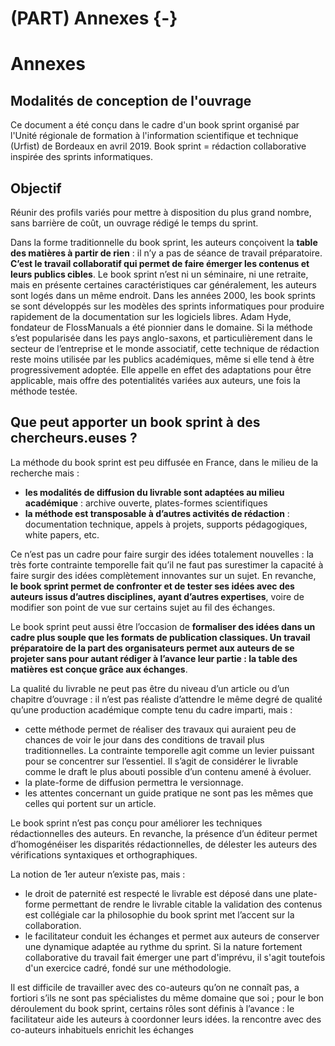 # (PART) Annexes {-}

# Annexes 

## Modalités de conception de l'ouvrage

Ce document a été conçu dans le cadre d'un book sprint organisé par l'Unité régionale de formation à l'information scientifique et technique (Urfist) de Bordeaux en avril 2019. 
Book sprint = rédaction collaborative inspirée des sprints informatiques.

## Objectif

Réunir des profils variés pour mettre à disposition du plus grand nombre, sans barrière de coût, un ouvrage rédigé le temps du sprint.

Dans la forme traditionnelle du book sprint, les auteurs conçoivent la **table des matières à partir de rien** : il n’y a pas de séance de travail préparatoire. **C’est le travail collaboratif qui permet de faire émerger les contenus et leurs publics cibles**. 
Le book sprint n’est ni un séminaire, ni une retraite, mais en présente certaines caractéristiques car généralement, les auteurs sont logés dans un même endroit. 
Dans les années 2000, les book sprints se sont développés sur les modèles des sprints informatiques pour produire rapidement de la documentation sur les logiciels libres. Adam Hyde, fondateur de FlossManuals a été pionnier dans le domaine. 
Si la méthode s’est popularisée dans les pays anglo-saxons, et particulièrement dans le secteur de l’entreprise et le monde associatif, cette technique de rédaction reste moins utilisée par les publics académiques, même si elle tend à être progressivement adoptée. Elle appelle en effet des adaptations pour être applicable, mais offre des potentialités variées aux auteurs, une fois la méthode testée.

## Que peut apporter un book sprint à des chercheurs.euses ?

La méthode du book sprint est peu diffusée en France, dans le milieu de la recherche mais :

- **les modalités de diffusion du livrable sont adaptées au milieu académique** : archive ouverte, plates-formes scientifiques 
- **la méthode est transposable à d’autres activités de rédaction** : documentation technique, appels à projets, supports pédagogiques, white papers, etc. 

Ce n’est pas un cadre pour faire surgir des idées totalement nouvelles : la très forte contrainte temporelle fait qu’il ne faut pas surestimer la capacité à faire surgir des idées complètement innovantes sur un sujet. 
En revanche, **le book sprint permet de confronter et de tester ses idées avec des auteurs issus d’autres disciplines, ayant d’autres expertises**, voire de modifier son point de vue sur certains sujet au fil des échanges. 

Le book sprint peut aussi être l’occasion de **formaliser des idées dans un cadre plus souple que les formats de publication classiques. Un travail préparatoire de la part des organisateurs permet aux auteurs de se projeter sans pour autant rédiger à l’avance leur partie : la table des matières est conçue grâce aux échanges**.

La qualité du livrable ne peut pas être du niveau d’un article ou d’un chapitre d’ouvrage : il n’est pas réaliste d’attendre le même degré de qualité qu’une production académique compte tenu du cadre imparti, mais : 

- cette méthode permet de réaliser des travaux qui auraient peu de chances de voir le jour dans des conditions de travail plus traditionnelles. La contrainte temporelle agit comme un levier puissant pour se concentrer sur l’essentiel. Il s’agit de considérer le livrable comme le draft le plus abouti possible d’un contenu amené à évoluer.
- la plate-forme de diffusion permettra le versionnage. 
- les attentes concernant un guide pratique ne sont pas les mêmes que celles qui portent sur un article.

Le book sprint n’est pas conçu pour améliorer les techniques rédactionnelles des auteurs. En revanche, la présence d’un éditeur permet d’homogénéiser les disparités rédactionnelles, de délester les auteurs des vérifications syntaxiques et orthographiques. 

La notion de 1er auteur n’existe pas, mais :

- le droit de paternité est respecté le livrable est déposé dans une plate-forme permettant de rendre le livrable citable la validation des contenus est collégiale car la philosophie du book sprint met l’accent sur la collaboration. 
- le facilitateur conduit les échanges et permet aux auteurs de conserver une dynamique adaptée au rythme du sprint. Si la nature fortement collaborative du travail fait émerger une part d'imprévu, il s'agit toutefois d'un exercice cadré, fondé sur une méthodologie. 

Il est difficile de travailler avec des co-auteurs qu’on ne connaît pas, a fortiori s’ils ne sont pas spécialistes du même domaine que soi ; pour le bon déroulement du book sprint, certains rôles sont définis à l’avance : le facilitateur aide les auteurs à coordonner leurs idées. la rencontre avec des co-auteurs inhabituels enrichit les échanges 




